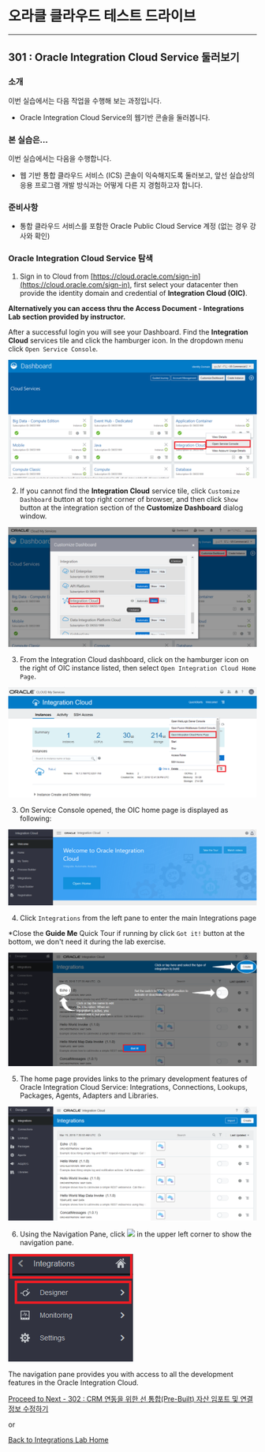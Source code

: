 # 오라클 클라우드 테스트 드라이브 #
-----
## 301 : Oracle Integration Cloud Service 둘러보기 ##


### 소개 ###
이번 실습에서는 다음 작업을 수행해 보는 과정입니다.
- Oracle Integration Cloud Service의 웹기반 콘솔을 둘러봅니다.


### 본 실습은... ###
이번 실습에서는 다음을 수행합니다.
- 웹 기반 통합 클라우드 서비스 (ICS) 콘솔이 익숙해지도록 둘러보고, 앞선 실습상의 응용 프로그램 개발 방식과는 어떻게 다른 지 경험하고자 합니다.


### 준비사항 ###

- 통합 클라우드 서비스를 포함한 Oracle Public Cloud Service 계정 (없는 경우 강사와 확인)


### Oracle Integration Cloud Service 탐색 ###

1. Sign in to Cloud from [https://cloud.oracle.com/sign-in](https://cloud.oracle.com/sign-in), first select your datacenter then provide the identity domain and credential of **Integration Cloud \(OIC\)**.  

**Alternatively  you can access thru the Access Document - Integrations Lab section provided by instructor.**  

After a successful login you will see your Dashboard. Find the **Integration Cloud** services tile and click the hamburger icon. In the dropdown menu click `Open Service Console`.

![](images/301/01.dashboard.png)

2. If you cannot find the **Integration Cloud** service tile, click `Customize Dashboard` button at top right corner of browser, and then click `Show` button at the integration section of the **Customize Dashboard** dialog window.

![](images/301/02.dashboard.png)

3. From the Integration Cloud dashboard, click on the hamburger icon on the right of OIC instance listed, then select `Open Integration Cloud Home Page`.

![](images/301/02.oic.png)

3. On Service Console opened, the OIC home page is displayed as following:

![](images/301/03.home.png)

4. Click `Integrations` from the left pane to enter the main Integrations page

  \*Close the **Guide Me** Quick Tour if running by click `Got it!` button at the bottom, we don't need it during the lab exercise.

![](images/301/04.ics_overlays.png)

5. The home page provides links to the primary development features of Oracle Integration Cloud Service: Integrations, Connections, Lookups, Packages, Agents, Adapters and Libraries.

![](images/301/05.ics_designer_portal.png)

6. Using the Navigation Pane, click ![](images/301/06.main_hamburger.png) in the upper left corner to show the navigation pane.

![](images/301/07.navigation_pane.png)

The navigation pane provides you with access to all the development features in the Oracle Integration Cloud.




[Proceed to Next - 302 : CRM 연동을 위한 선 통합(Pre-Built) 자산 임포트 및 연결 정보 수정하기](302-IntegrationsLab.md)

or

[Back to Integrations Lab Home](README.md)
